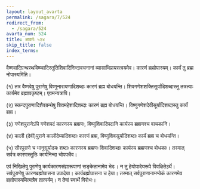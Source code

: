 ```yaml
---
layout: layout_avarta
permalink: /sagara/7/524
redirect_from:
  - /sagara/524
avarta_num: 524
title: आवर्तः ५२४
skip_title: false
index_terms: 
---
```


वैष्णवादिग्रन्थस्थविष्ण्वादिस्तुतिशिवादिनिन्दावचनानां व्यासाभिप्रायस्त्वयमेव। कारणं ब्रह्मोपास्यम्। कार्यं तु ब्रह्म नोपास्यमिति।

(१) तत्र वैष्णवेषु पुराणेषु विष्णुनारायणादिशब्दाः कारणं ब्रह्म बोधयन्ति। शिवगणेशशक्तिसूर्यादिशब्दास्तु तत्रत्याः कार्यमेव ब्रह्मापकृष्टम्।
एवमन्यत्रापि।

(२) स्कन्दपुराणादिशैवग्रन्थेषु शिवमहेशादिशब्दाः कारणं ब्रह्म बोधयन्ति। विष्णुगणेशदेवीसूर्यादिशब्दास्तु कार्यं ब्रह्म।

(३) गणेशपुराणेऽपि गणेशपदं कारणस्य ब्रह्मणः, विष्णुशिवादिपदानि
कार्यस्य ब्रह्मणश्च वाचकानि।

(४) काली (देवी)पुराणे कालीदेव्यादिशब्दाः कारणं ब्रह्म, विष्णुशिवसूर्यादिशब्दाः कार्यं ब्रह्म च बोधयन्ति।

(५) सौरपुराणे च भानुसूर्यादयः शब्दाः कारणस्य ब्रह्मणः शिवादिशब्दाः कार्यस्य ब्रह्मणश्च बोधकाः। तस्मात् सर्वत्र कारणस्तुतिः कार्यनिन्दा चोपपन्नैव।

एवं निखिलेषु पुराणेषु कार्यकारणसंज्ञारूपाणां सङ्केतानामेव भेदः। न
तु हेयोपादेयरूपे विवक्षितेऽर्थे। सर्वपुराणेषु कारणब्रह्मोपासना उपादेया।
कार्यब्रह्मोपासना च हेया। तस्मात् सर्वपुराणानामप्येकं कारणमेव ब्रह्मोपास्यमित्यत्रैव तात्पर्यम्। न तेषां स्वार्थे विरोधः।
